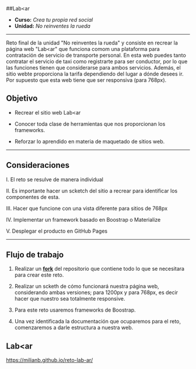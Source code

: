 ##Lab<ar

* **Curso:** _Crea tu propia red social_
* **Unidad:** _No reinventes la rueda_

***

Reto final de la unidad "No reinventes la rueda" y consiste en recrear la página web "Lab<ar" que funciona comom una plataforma para contratación de servicio de transporte personal. En esta web puedes tanto contratar el servicio de taxi como registrarte para ser conductor, por lo que las funciones tienen que considerarse para ambos servicios. Además, el sitio webte proporciona la tarifa dependiendo del lugar a dónde desees ir. Por supuesto que esta web tiene que ser responsiva (para 768px).

## Objetivo

* Recrear el sitio web Lab<ar

* Conocer toda clase de herramientas que nos proporcionan los frameworks.

* Reforzar lo aprendido en materia de maquetado de sitios web.

***

## Consideraciones

  I. El reto se resulve de manera individual

  II. Es importante hacer un scketch del sitio a recrear para identificar los componentes de esta.

  III.  Hacer que funcione con una vista diferente para sitios de 768px

  IV. Implementar un framework basado en Boostrap o Materialize

  V. Desplegar el producto en GitHub Pages

***

## Flujo de trabajo

1. Realizar un  [**fork**](https://github.com/Laboratoria-learning/lab-car-boilerplate)
  del repositorio que contiene todo lo que se necesitara para crear este reto.

2. Realizar un scketh de cómo funcionará nuestra página web, considerando ambas versiones; para 1200px y para 768px, es decir hacer que nuestro sea totalmente responsive.

3. Para este reto usaremos frameworks de Boostrap.

4. Una vez identificada la documentación que ocuparemos para el reto, comenzaremos a darle estructura a nuestra web.

## Lab<ar

https://milianb.github.io/reto-lab-ar/

